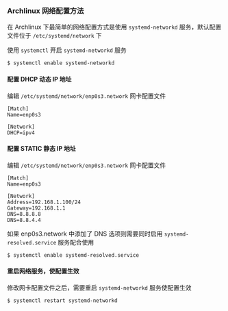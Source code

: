 ### Archlinux 网络配置方法

在 Archlinux 下最简单的网络配置方式是使用 `systemd-networkd` 服务，默认配置文件位于 `/etc/systemd/network` 下

使用 `systemctl` 开启 `systemd-networkd` 服务

```
$ systemctl enable systemd-networkd
```

#### 配置 DHCP 动态 IP 地址

编辑 `/etc/systemd/network/enp0s3.network` 网卡配置文件

```
[Match]
Name=enp0s3

[Network]
DHCP=ipv4
```

#### 配置 STATIC 静态 IP 地址

编辑 `/etc/systemd/network/enp0s3.network` 网卡配置文件

```
[Match]
Name=enp0s3

[Network]
Address=192.168.1.100/24
Gateway=192.168.1.1
DNS=8.8.8.8
DNS=8.8.4.4
```

如果 enp0s3.network 中添加了 DNS 选项则需要同时启用 `systemd-resolved.service` 服务配合使用

```
$ systemctl enable systemd-resolved.service
```

#### 重启网络服务，使配置生效

修改网卡配置文件之后，需要重启 `systemd-networkd` 服务使配置生效

```
$ systemctl restart systemd-networkd
```